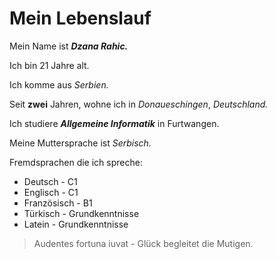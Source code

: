 # Mein Lebenslauf
Mein Name ist ***Dzana Rahic.***

Ich bin 21 Jahre alt.

Ich komme aus *Serbien.*

Seit **zwei** Jahren, wohne ich in *Donaueschingen*, *Deutschland.*

Ich studiere ***Allgemeine Informatik*** in Furtwangen.

Meine Muttersprache ist *Serbisch.*

Fremdsprachen die ich spreche: 
* Deutsch - C1
* Englisch - C1
* Französisch - B1
* Türkisch - Grundkenntnisse
* Latein - Grundkenntnisse

> Audentes fortuna iuvat - Glück begleitet die Mutigen.

